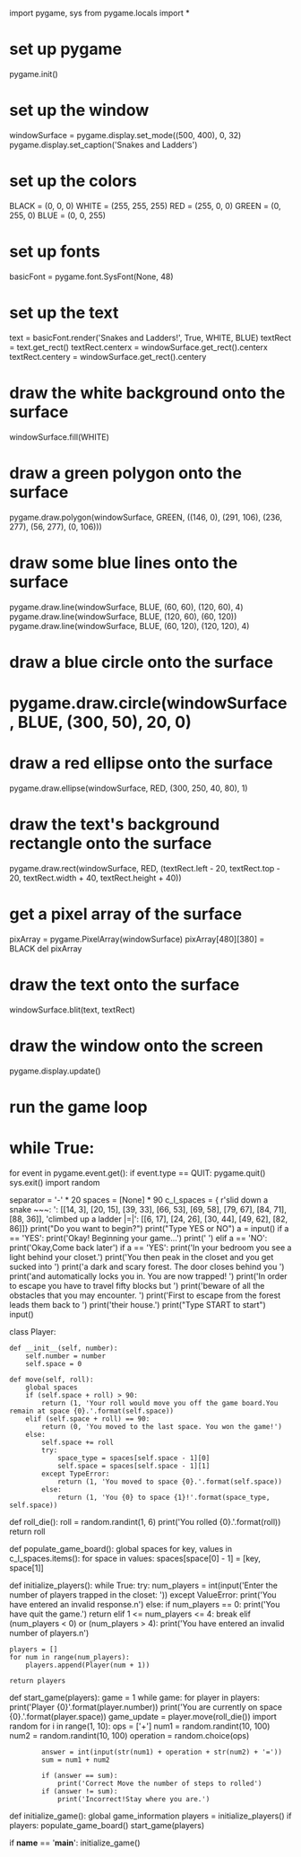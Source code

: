 import pygame, sys
from pygame.locals import *
# set up pygame
pygame.init()

# set up the window
windowSurface = pygame.display.set_mode((500, 400), 0, 32)
pygame.display.set_caption('Snakes and Ladders')

# set up the colors
BLACK = (0, 0, 0)
WHITE = (255, 255, 255)
RED = (255, 0, 0)
GREEN = (0, 255, 0)
BLUE = (0, 0, 255)

# set up fonts
basicFont = pygame.font.SysFont(None, 48)
# set up the text
text = basicFont.render('Snakes and Ladders!', True, WHITE, BLUE)
textRect = text.get_rect()
textRect.centerx = windowSurface.get_rect().centerx
textRect.centery = windowSurface.get_rect().centery

# draw the white background onto the surface
windowSurface.fill(WHITE)

# draw a green polygon onto the surface
pygame.draw.polygon(windowSurface, GREEN, ((146, 0), (291, 106), (236, 277), (56, 277), (0, 106)))

# draw some blue lines onto the surface
pygame.draw.line(windowSurface, BLUE, (60, 60), (120, 60), 4)
pygame.draw.line(windowSurface, BLUE, (120, 60), (60, 120))
pygame.draw.line(windowSurface, BLUE, (60, 120), (120, 120), 4)

# draw a blue circle onto the surface
#  pygame.draw.circle(windowSurface, BLUE, (300, 50), 20, 0)

# draw a red ellipse onto the surface
pygame.draw.ellipse(windowSurface, RED, (300, 250, 40, 80), 1)

# draw the text's background rectangle onto the surface
pygame.draw.rect(windowSurface, RED, (textRect.left - 20, textRect.top - 20, textRect.width + 40, textRect.height + 40))

# get a pixel array of the surface
pixArray = pygame.PixelArray(windowSurface)
pixArray[480][380] = BLACK
del pixArray

 # draw the text onto the surface
windowSurface.blit(text, textRect)
# draw the window onto the screen
pygame.display.update()

# run the game loop
# while True:
for event in pygame.event.get():
    if event.type == QUIT:
        pygame.quit()
        sys.exit()
import random

separator = '-' * 20
spaces = [None] * 90
c_l_spaces = {
    r'slid down a snake ~~~: ': [[14, 3], [20, 15], [39, 33], [66, 53], [69, 58], [79, 67], [84, 71], [88, 36]],
    'climbed up a ladder |=|': [[6, 17], [24, 26], [30, 44], [49, 62], [82, 86]]}
print("Do you want to begin?")
print("Type YES or NO")
a = input()
if a == 'YES':
    print('Okay! Beginning your game...')
    print(' ')
elif a == 'NO':
    print('Okay,Come back later')
if a == 'YES':
    print('In your bedroom you see a light behind your closet.')
    print('You then peak in the closet and you get sucked into ')
    print('a dark and scary forest. The door closes behind you ')
    print('and automatically locks you in. You are now trapped! ')
    print('In order to escape you have to travel fifty blocks but ')
    print('beware of all the obstacles that you may encounter. ')
    print('First to escape from the forest leads them back to ')
    print('their house.')
    print("Type START to start")
input()


class Player:

    def __init__(self, number):
        self.number = number
        self.space = 0

    def move(self, roll):
        global spaces
        if (self.space + roll) > 90:
            return (1, 'Your roll would move you off the game board.You remain at space {0}.'.format(self.space))
        elif (self.space + roll) == 90:
            return (0, 'You moved to the last space. You won the game!')
        else:
            self.space += roll
            try:
                space_type = spaces[self.space - 1][0]
                self.space = spaces[self.space - 1][1]
            except TypeError:
                return (1, 'You moved to space {0}.'.format(self.space))
            else:
                return (1, 'You {0} to space {1}!'.format(space_type, self.space))


def roll_die():
    roll = random.randint(1, 6)
    print('You rolled {0}.'.format(roll))
    return roll


def populate_game_board():
    global spaces
    for key, values in c_l_spaces.items():
        for space in values:
            spaces[space[0] - 1] = [key, space[1]]


def initialize_players():
    while True:
        try:
            num_players = int(input('Enter the number of players trapped in the closet: '))
        except ValueError:
            print('You have entered an invalid response.n')
        else:
            if num_players == 0:
                print('You have quit the game.')
                return
            elif 1 <= num_players <= 4:
                break
            elif (num_players < 0) or (num_players > 4):
                print('You have entered an invalid number of players.n')

    players = []
    for num in range(num_players):
        players.append(Player(num + 1))

    return players


def start_game(players):
    game = 1
    while game:
        for player in players:
            print('Player {0}'.format(player.number))
            print('You are currently on space {0}.'.format(player.space))
            game_update = player.move(roll_die())
            import random
            for i in range(1, 10):
                ops = ['+']
            num1 = random.randint(10, 100)
            num2 = random.randint(10, 100)
            operation = random.choice(ops)

            answer = int(input(str(num1) + operation + str(num2) + '='))
            sum = num1 + num2

            if (answer == sum):
                print('Correct Move the number of steps to rolled')
            if (answer != sum):
                print('Incorrect!Stay where you are.')


def initialize_game():
    global game_information
    players = initialize_players()
    if players:
        populate_game_board()
    start_game(players)


if __name__ == '__main__':
    initialize_game()
